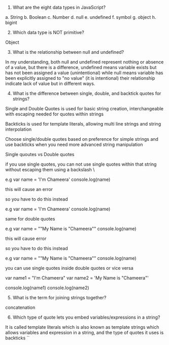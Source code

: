 1. What are the eight data types in JavaScript?

a. String
b. Boolean
c. Number
d. null
e. undefined
f. symbol
g. object
h. bigint

2. Which data type is NOT primitive?

Object

3. What is the relationship between null and undefined?

In my understanding, both null and undefined represent nothing or absence of a value, but there is a difference, undefined means variable exists but has not been assigned a value (unintentional) while null means variable has been explicitly assigned to "no value" (it is intentional) their relationship indicate lack of value but in different ways.

4. What is the difference between single, double, and backtick quotes for strings?

Single and Double Quotes is used for basic string creation, interchangeable with escaping needed for quotes within strings

Backticks is used for template literals, allowing multi line strings and string interpolation

Choose single/double quotes based on preference for simple strings and use backticks when you need more advanced string manipulation

Single quoutes vs Double quotes

if you use single quotes, you can not use single quotes within that string without escaping them using a backslash \

e.g var name = 'I'm Chameera'
console.log(name)

this will cause an error

so you have to do this instead

e.g var name = 'I\'m Chameera'
console.log(name)

same for double quotes

e.g var name = ""My Name is "Chameera""
console.log(name)

this will cause error

so you have to do this instead

e.g var name = ""My Name is \"Chameera\""
console.log(name)

you can use single quotes inside double quotes or vice versa

var name1 = "I'm Chameera"
var name2 = 'My Name is "Chameera"'

console.log(name1)
console.log(name2)

5. What is the term for joining strings together?

concatenation

6. Which type of quote lets you embed variables/expressions in a string?

It is called template literals which is also known as template strings which allows variables and expression in a string, and the type of quotes it uses is backticks ``
